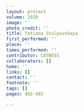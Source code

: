 ```yaml
---
layout: project
volume: 2020
image: ''
photo_credit: ''
title: Tatiana Stolpovskaya
first_performed: ''
place: ''
times_performed: ''
contributor: CATNESS
collaborators: []
home: ''
links: []
contact: ''
footnote: ''
tags: []
pages: 492-493

---
```




